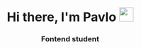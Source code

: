 <h1 align="center">Hi there, I'm Pavlo</a> 
<img src="https://github.com/blackcater/blackcater/raw/main/images/Hi.gif" height="32"/></h1>
<h3 align="center">Fontend student</h3>
